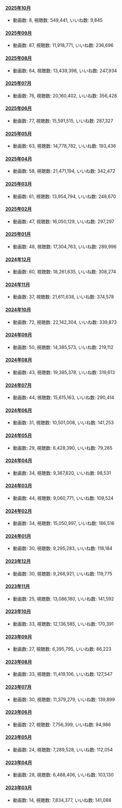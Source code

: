 #### [2025年10月](videos/202510 "wikilink")

-   動画数: 8, 視聴数: 549,441, いいね数: 9,845

#### [2025年09月](videos/202509 "wikilink")

-   動画数: 87, 視聴数: 11,918,771, いいね数: 236,696

#### [2025年08月](videos/202508 "wikilink")

-   動画数: 64, 視聴数: 13,439,398, いいね数: 247,934

#### [2025年07月](videos/202507 "wikilink")

-   動画数: 76, 視聴数: 20,160,402, いいね数: 356,428

#### [2025年06月](videos/202506 "wikilink")

-   動画数: 77, 視聴数: 15,591,515, いいね数: 287,327

#### [2025年05月](videos/202505 "wikilink")

-   動画数: 63, 視聴数: 14,778,782, いいね数: 193,436

#### [2025年04月](videos/202504 "wikilink")

-   動画数: 58, 視聴数: 21,471,194, いいね数: 342,472

#### [2025年03月](videos/202503 "wikilink")

-   動画数: 61, 視聴数: 13,954,794, いいね数: 248,670

#### [2025年02月](videos/202502 "wikilink")

-   動画数: 47, 視聴数: 16,050,129, いいね数: 297,297

#### [2025年01月](videos/202501 "wikilink")

-   動画数: 48, 視聴数: 17,304,763, いいね数: 289,996

#### [2024年12月](videos/202412 "wikilink")

-   動画数: 60, 視聴数: 18,261,635, いいね数: 308,274

#### [2024年11月](videos/202411 "wikilink")

-   動画数: 37, 視聴数: 21,611,638, いいね数: 374,578

#### [2024年10月](videos/202410 "wikilink")

-   動画数: 72, 視聴数: 22,142,304, いいね数: 339,873

#### [2024年09月](videos/202409 "wikilink")

-   動画数: 50, 視聴数: 14,385,573, いいね数: 219,112

#### [2024年08月](videos/202408 "wikilink")

-   動画数: 43, 視聴数: 19,385,378, いいね数: 319,613

#### [2024年07月](videos/202407 "wikilink")

-   動画数: 44, 視聴数: 15,615,163, いいね数: 290,414

#### [2024年06月](videos/202406 "wikilink")

-   動画数: 31, 視聴数: 10,501,008, いいね数: 141,253

#### [2024年05月](videos/202405 "wikilink")

-   動画数: 29, 視聴数: 6,428,390, いいね数: 79,265

#### [2024年04月](videos/202404 "wikilink")

-   動画数: 34, 視聴数: 9,367,620, いいね数: 98,531

#### [2024年03月](videos/202403 "wikilink")

-   動画数: 44, 視聴数: 9,060,771, いいね数: 109,524

#### [2024年02月](videos/202402 "wikilink")

-   動画数: 34, 視聴数: 15,050,997, いいね数: 186,516

#### [2024年01月](videos/202401 "wikilink")

-   動画数: 30, 視聴数: 9,295,283, いいね数: 118,184

#### [2023年12月](videos/202312 "wikilink")

-   動画数: 30, 視聴数: 9,268,921, いいね数: 119,775

#### [2023年11月](videos/202311 "wikilink")

-   動画数: 25, 視聴数: 13,086,180, いいね数: 141,592

#### [2023年10月](videos/202310 "wikilink")

-   動画数: 33, 視聴数: 12,136,585, いいね数: 170,391

#### [2023年09月](videos/202309 "wikilink")

-   動画数: 27, 視聴数: 6,395,795, いいね数: 86,223

#### [2023年08月](videos/202308 "wikilink")

-   動画数: 33, 視聴数: 11,419,106, いいね数: 127,547

#### [2023年07月](videos/202307 "wikilink")

-   動画数: 30, 視聴数: 11,379,279, いいね数: 139,899

#### [2023年06月](videos/202306 "wikilink")

-   動画数: 27, 視聴数: 7,756,399, いいね数: 94,986

#### [2023年05月](videos/202305 "wikilink")

-   動画数: 24, 視聴数: 7,289,528, いいね数: 112,054

#### [2023年04月](videos/202304 "wikilink")

-   動画数: 28, 視聴数: 6,488,406, いいね数: 103,130

#### [2023年03月](videos/202303 "wikilink")

-   動画数: 14, 視聴数: 7,834,377, いいね数: 141,088

